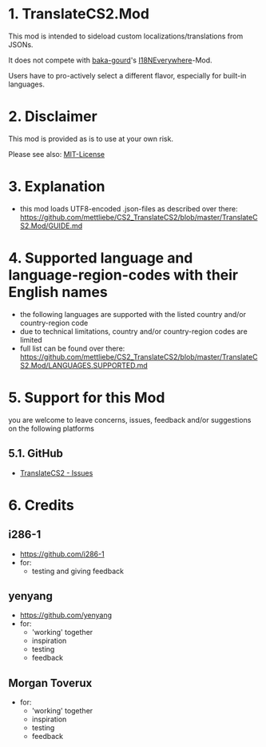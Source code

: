 # 1. TranslateCS2.Mod

This mod is intended to sideload custom localizations/translations from JSONs.

It does not compete with [baka-gourd](https://github.com/baka-gourd)'s [I18NEverywhere](https://github.com/baka-gourd/I18NEveryWhere)-Mod.

Users have to pro-actively select a different flavor, especially for built-in languages.

# 2. Disclaimer
This mod is provided as is to use at your own risk.

Please see also: [MIT-License](https://github.com/mettliebe/CS2_TranslateCS2?tab=MIT-1-ov-file)

# 3. Explanation
* this mod loads UTF8-encoded .json-files as described over there: https://github.com/mettliebe/CS2_TranslateCS2/blob/master/TranslateCS2.Mod/GUIDE.md


# 4. Supported language and language-region-codes with their English names
* the following languages are supported with the listed country and/or country-region code
* due to technical limitations, country and/or country-region codes are limited
* full list can be found over there: https://github.com/mettliebe/CS2_TranslateCS2/blob/master/TranslateCS2.Mod/LANGUAGES.SUPPORTED.md

# 5. Support for this Mod
you are welcome to leave concerns, issues, feedback and/or suggestions on the following platforms

## 5.1. GitHub
* [TranslateCS2 - Issues](https://github.com/mettliebe/CS2_TranslateCS2/issues)

# 6. Credits

## i286-1
- https://github.com/i286-1
- for:
    - testing and giving feedback

## yenyang
- https://github.com/yenyang
- for:
    - 'working' together
    - inspiration
    - testing
    - feedback

## Morgan Toverux
- for:
    - 'working' together
    - inspiration
    - testing
    - feedback
